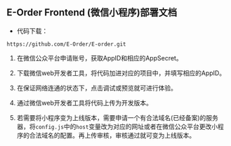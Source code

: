 ## E-Order Frontend (微信小程序)部署文档

- 代码下载：
```
https://github.com/E-Order/E-order.git
```
1. 在微信公众平台申请账号，获取AppID和相应的AppSecret。

2. 下载微信web开发者工具，将代码加进对应的项目中，并填写相应的AppID。

3. 在保证网络连通的状态下，点击调试或预览就可进行体验。

4. 通过微信web开发者工具将代码上传为开发版本。

5. 若需要将小程序变为上线版本，需要申请一个有合法域名(已经备案)的服务器，将`config.js`中的`host`变量改为对应的网址或者在微信公众平台更改小程序的合法域名的配置。再上传审核，审核通过就可变为上线版本。

